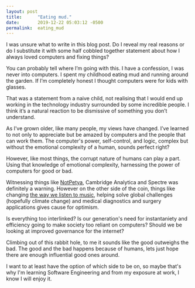 ```yaml
---
layout: post
title:      "Eating mud."
date:       2019-12-22 05:03:12 -0500
permalink:  eating_mud
---
```



I was unsure what to write in this blog post. Do I reveal my real reasons or do I substitute it with some half cobbled together statement about how I always loved computers and fixing things?

You can probably tell where I’m going with this. I have a confession, I was never into computers. I spent my childhood eating mud and running around the garden. If I’m completely honest I thought computers were for kids with glasses.

That was a statement from a naive child, not realising that I would end up working in the technology industry surrounded by some incredible people. I think it’s a natural reaction to be dismissive of something you don’t understand.

As I’ve grown older, like many people, my views have changed. I’ve learned to not only to appreciate but be amazed by computers and the people that can work them. The computer's power, self-control, and logic, complex but without the emotional complexity of a human, sounds perfect right?

However, like most things, the corrupt nature of humans can play a part. Using that knowledge of emotional complexity,  harnessing the power of computers for good or bad.

Witnessing things like [NotPetya](https://www.wired.com/story/notpetya-cyberattack-ukraine-russia-code-crashed-the-world/#), Cambridge Analytica and Spectre was definitely a warning. However on the other side of the coin, things like changing [the way we listen to music](https://observer.com/2015/05/spotifys-head-of-deep-learning-reveals-how-ai-is-changing-the-music-industry/), helping solve global challenges (hopefully climate change) and medical diagnostics and surgery applications gives cause for optimism.

Is everything too interlinked? Is our generation's need for instantaniety and efficiency going to make society too reliant on computers?  Should we be looking at improved governance for the internet?

Climbing out of this rabbit hole, to me it sounds like the good outweighs the bad. The good and the bad happens because of humans, lets just hope there are enough influential good ones around.

 I want to at least have the option of which side to be on, so maybe that's why I'm learning Software Engineering and from my exposure at work, I know I will enjoy it.










